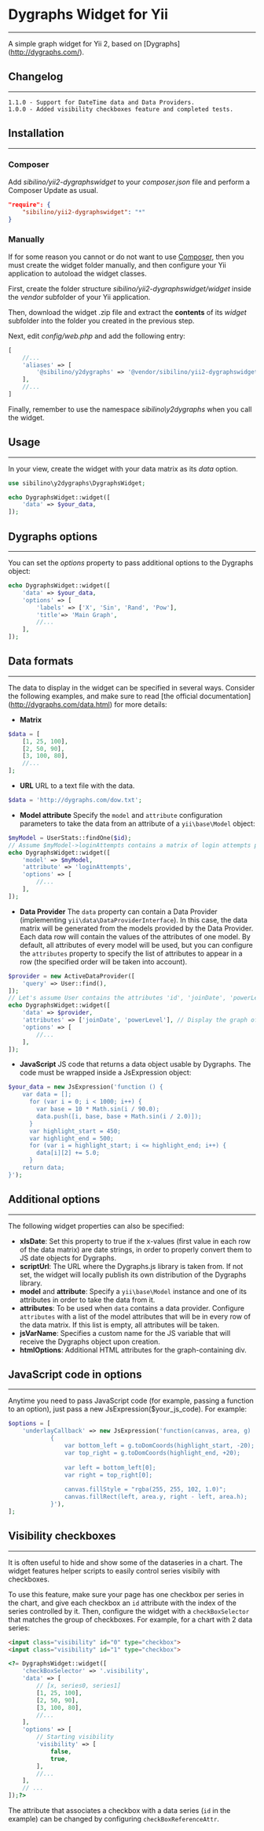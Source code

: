 # Dygraphs Widget for Yii
-------------------------
A simple graph widget for Yii 2, based on [Dygraphs] (http://dygraphs.com/).

## Changelog
------------
```
1.1.0 - Support for DateTime data and Data Providers.
1.0.0 - Added visibility checkboxes feature and completed tests.
```

## Installation
---------------

### Composer

Add *sibilino/yii2-dygraphswidget* to your *composer.json* file and perform a Composer Update as usual.
```json
"require": {
	"sibilino/yii2-dygraphswidget": "*"
}
```

### Manually

If for some reason you cannot or do not want to use [Composer](https://getcomposer.org/ "Composer"), then you must create the widget folder manually, and then configure your Yii application to autoload the widget classes.

First, create the folder structure _sibilino/yii2-dygraphswidget/widget_ inside the _vendor_ subfolder of your Yii application.

Then, download the widget .zip file and extract the **contents** of its _widget_ subfolder into the folder you created in the previous step.

Next, edit _config/web.php_ and add the following entry:
```php
[
	//...
	'aliases' => [
		'@sibilino/y2dygraphs' => '@vendor/sibilino/yii2-dygraphswidget/widget',
	],
	//...
]
```

Finally, remember to use the namespace _sibilino\y2dygraphs_ when you call the widget.

## Usage
--------
In your view, create the widget with your data matrix as its *data* option.
```php
use sibilino\y2dygraphs\DygraphsWidget;

echo DygraphsWidget::widget([
	'data' => $your_data,
]);
```

## Dygraphs options
-------------------
You can set the *options* property to pass additional options to the Dygraphs object:
```php
echo DygraphsWidget::widget([
	'data' => $your_data,
	'options' => [
		'labels' => ['X', 'Sin', 'Rand', 'Pow'],
		'title'=> 'Main Graph',
		//...
	],
]);
```

## Data formats
---------------
The data to display in the widget can be specified in several ways. Consider the following examples, and make sure to read [the official documentation] (http://dygraphs.com/data.html) for more details:
- **Matrix**
```php
$data = [
	[1, 25, 100],
	[2, 50, 90],
	[3, 100, 80],
	//...
];
```
- **URL**
URL to a text file with the data.
```php
$data = 'http://dygraphs.com/dow.txt';
```
- **Model attribute**
Specify the `model` and `attribute` configuration parameters to take the data from an attribute of a `yii\base\Model` object:
```php
$myModel = UserStats::findOne($id);
// Assume $myModel->loginAttempts contains a matrix of login attempts per day
echo DygraphsWidget::widget([
	'model' => $myModel,
	'attribute' => 'loginAttempts',
	'options' => [
		//...
	],
]);
```

- **Data Provider**
The `data` property can contain a Data Provider (implementing `yii\data\DataProviderInterface`). In  this case, the
data matrix will be generated from the models provided by the Data Provider. Each data row will contain the values of
the attributes of one model. By default, all attributes of every model will be used, but you can configure the `attributes`
property to specify the list of attributes to appear in a row (the specified order will be taken into account).
```php
$provider = new ActiveDataProvider([
    'query' => User::find(),
]);
// Let's assume User contains the attributes 'id', 'joinDate', 'powerLevel'
echo DygraphsWidget::widget([
	'data' => $provider,
	'attributes' => ['joinDate', 'powerLevel'], // Display the graph of powerLevel by joinDate
	'options' => [
		//...
	],
]);
```

- **JavaScript**
JS code that returns a data object usable by Dygraphs. The code must be wrapped inside a JsExpression object:
```php
$your_data = new JsExpression('function () {
	var data = [];
      for (var i = 0; i < 1000; i++) {
        var base = 10 * Math.sin(i / 90.0);
        data.push([i, base, base + Math.sin(i / 2.0)]);
      }
      var highlight_start = 450;
      var highlight_end = 500;
      for (var i = highlight_start; i <= highlight_end; i++) {
        data[i][2] += 5.0;
      }
	return data;
}');
```

## Additional options
---------------------
The following widget properties can also be specified:
- **xIsDate**: Set this property to true if the x-values (first value in each row of the data matrix) are date strings, in order to properly convert them to JS date objects for Dygraphs.
- **scriptUrl**: The URL where the Dygraphs.js library is taken from. If not set, the widget will locally publish its own distribution of the Dygraphs library.
- **model** and **attribute**: Specify a `yii\base\Model` instance and one of its attributes in order to take the data from it.
- **attributes**: To be used when `data` contains a data provider. Configure `attributes` with a list of the model
attributes that will be in every row of the data matrix. If this list is empty, all attributes will be taken.
- **jsVarName**: Specifies a custom name for the JS variable that will receive the Dygraphs object upon creation.
- **htmlOptions**: Additional HTML attributes for the graph-containing div.

## JavaScript code in options
-----------------------------
Anytime you need to pass JavaScript code (for example, passing a function to an option), just pass a new JsExpression($your_js_code). For example:
```php
$options = [
    'underlayCallback' => new JsExpression('function(canvas, area, g)
            {
                var bottom_left = g.toDomCoords(highlight_start, -20);
                var top_right = g.toDomCoords(highlight_end, +20);
 
                var left = bottom_left[0];
                var right = top_right[0];
 
                canvas.fillStyle = "rgba(255, 255, 102, 1.0)";
                canvas.fillRect(left, area.y, right - left, area.h);
            }'),
];
```

## Visibility checkboxes
------------------------
It is often useful to hide and show some of the dataseries in a chart. The widget features helper scripts to easily control series visibily with checkboxes.

To use this feature, make sure your page has one checkbox per series in the chart, and give each checkbox an `id` attribute with the index of the series controlled by it.
Then, configure the widget with a `checkBoxSelector` that matches the group of checkboxes. For example, for a chart with 2 data series:
```html
<input class="visibility" id="0" type="checkbox">
<input class="visibility" id="1" type="checkbox">
```
```php
<?= DygraphsWidget::widget([
	'checkBoxSelector' => '.visibility',
	'data' => [
		// [x, series0, series1]
		[1, 25, 100],
		[2, 50, 90],
		[3, 100, 80],
		//...
	],
	'options' => [
		// Starting visibility
		'visibility' => [
			false,
			true,
		],
		//...
	],
	// ...
]);?>
```

The attribute that associates a checkbox with a data series (`id` in the example) can be changed by configuring `checkBoxReferenceAttr`.
